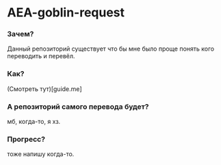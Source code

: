 # AEA-goblin-request

### Зачем?
Данный репозиторий существует что бы мне было проще понять кого переводить и перевёл.

### Как?

(Смотреть тут)[guide.me]

### А репозиторий самого перевода будет?

мб, когда-то, я хз.

### Прогресс?

тоже напишу когда-то.
